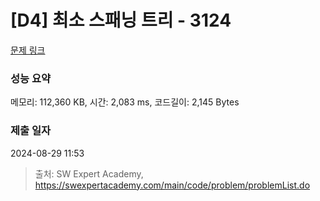 # [D4] 최소 스패닝 트리 - 3124 

[문제 링크](https://swexpertacademy.com/main/code/problem/problemDetail.do?contestProbId=AV_mSnmKUckDFAWb) 

### 성능 요약

메모리: 112,360 KB, 시간: 2,083 ms, 코드길이: 2,145 Bytes

### 제출 일자

2024-08-29 11:53



> 출처: SW Expert Academy, https://swexpertacademy.com/main/code/problem/problemList.do